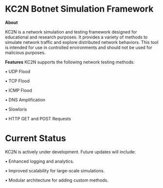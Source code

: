 # KC2N Botnet Simulation Framework

__About__

KC2N is a network simulation and testing framework designed for educational and research purposes. It provides a variety of methods to simulate network traffic and explore distributed network behaviors. This tool is intended for use in controlled environments and should not be used for malicious purposes.

__Features__
KC2N supports the following network testing methods:

• UDP Flood

• TCP Flood

• ICMP Flood

• DNS Amplification

• Slowloris

• HTTP GET and POST Requests

# Current Status
KC2N is actively under development. Future updates will include:

• Enhanced logging and analytics.

• Improved scalability for large-scale simulations.

• Modular architecture for adding custom methods.
